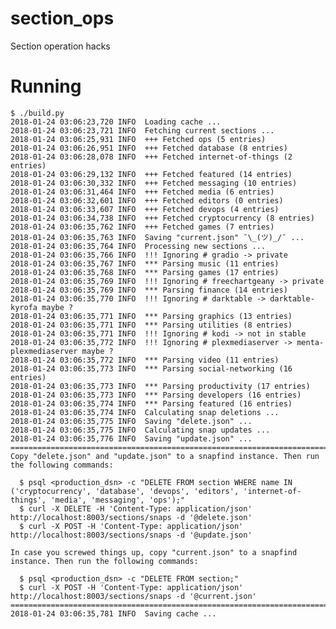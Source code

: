 # section_ops
Section operation hacks


# Running

    $ ./build.py
    2018-01-24 03:06:23,720 INFO  Loading cache ...
    2018-01-24 03:06:23,721 INFO  Fetching current sections ...
    2018-01-24 03:06:25,931 INFO  +++ Fetched ops (5 entries)
    2018-01-24 03:06:26,951 INFO  +++ Fetched database (8 entries)
    2018-01-24 03:06:28,078 INFO  +++ Fetched internet-of-things (2 entries)
    2018-01-24 03:06:29,132 INFO  +++ Fetched featured (14 entries)
    2018-01-24 03:06:30,332 INFO  +++ Fetched messaging (10 entries)
    2018-01-24 03:06:31,464 INFO  +++ Fetched media (6 entries)
    2018-01-24 03:06:32,601 INFO  +++ Fetched editors (0 entries)
    2018-01-24 03:06:33,607 INFO  +++ Fetched devops (4 entries)
    2018-01-24 03:06:34,738 INFO  +++ Fetched cryptocurrency (8 entries)
    2018-01-24 03:06:35,762 INFO  +++ Fetched games (7 entries)
    2018-01-24 03:06:35,763 INFO  Saving "current.json" ¯\_(ツ)_/¯ ...
    2018-01-24 03:06:35,764 INFO  Processing new sections ...
    2018-01-24 03:06:35,766 INFO  !!! Ignoring # gradio -> private
    2018-01-24 03:06:35,767 INFO  *** Parsing music (11 entries)
    2018-01-24 03:06:35,768 INFO  *** Parsing games (17 entries)
    2018-01-24 03:06:35,769 INFO  !!! Ignoring # freechartgeany -> private
    2018-01-24 03:06:35,769 INFO  *** Parsing finance (14 entries)
    2018-01-24 03:06:35,770 INFO  !!! Ignoring # darktable -> darktable-kyrofa maybe ?
    2018-01-24 03:06:35,771 INFO  *** Parsing graphics (13 entries)
    2018-01-24 03:06:35,771 INFO  *** Parsing utilities (8 entries)
    2018-01-24 03:06:35,771 INFO  !!! Ignoring # kodi -> not in stable
    2018-01-24 03:06:35,772 INFO  !!! Ignoring # plexmediaserver -> menta-plexmediaserver maybe ?
    2018-01-24 03:06:35,772 INFO  *** Parsing video (11 entries)
    2018-01-24 03:06:35,773 INFO  *** Parsing social-networking (16 entries)
    2018-01-24 03:06:35,773 INFO  *** Parsing productivity (17 entries)
    2018-01-24 03:06:35,773 INFO  *** Parsing developers (16 entries)
    2018-01-24 03:06:35,774 INFO  *** Parsing featured (16 entries)
    2018-01-24 03:06:35,774 INFO  Calculating snap deletions ...
    2018-01-24 03:06:35,775 INFO  Saving "delete.json" ...
    2018-01-24 03:06:35,775 INFO  Calculating snap updates ...
    2018-01-24 03:06:35,776 INFO  Saving "update.json" ...
    ========================================================================
    Copy "delete.json" and "update.json" to a snapfind instance. Then run the following commands:

      $ psql <production_dsn> -c "DELETE FROM section WHERE name IN ('cryptocurrency', 'database', 'devops', 'editors', 'internet-of-things', 'media', 'messaging', 'ops');"
      $ curl -X DELETE -H 'Content-Type: application/json' http://localhost:8003/sections/snaps -d '@delete.json'
      $ curl -X POST -H 'Content-Type: application/json' http://localhost:8003/sections/snaps -d '@update.json'

    In case you screwed things up, copy "current.json" to a snapfind instance. Then run the following commands:

      $ psql <production_dsn> -c "DELETE FROM section;"
      $ curl -X POST -H 'Content-Type: application/json' http://localhost:8003/sections/snaps -d '@current.json'
    ========================================================================
    2018-01-24 03:06:35,781 INFO  Saving cache ...
